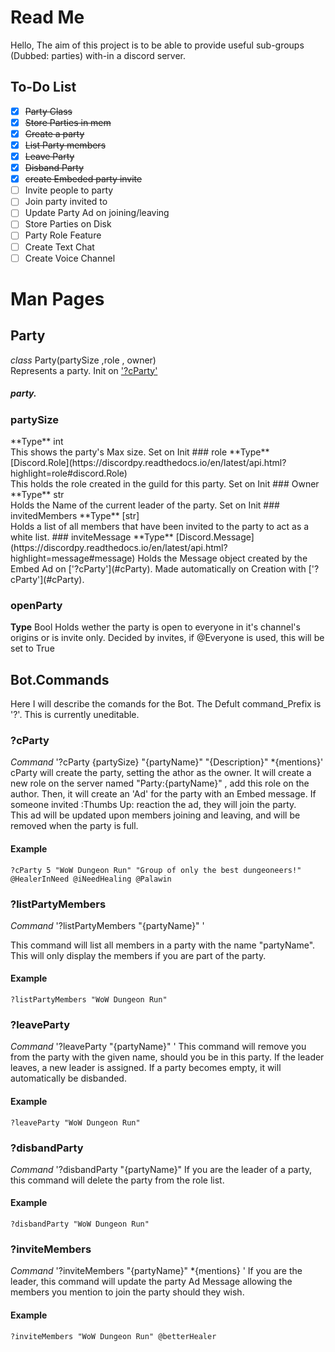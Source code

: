 ﻿# Read Me

Hello, The aim of this project is to be able to provide useful sub-groups (Dubbed: parties) with-in a discord server. 


## To-Do List

- [x] ~~Party Class~~
-  [x] ~~Store Parties in mem~~
-  [x] ~~Create a party~~
-  [x] ~~List Party members~~
-  [x] ~~Leave Party~~
-  [x] ~~Disband Party~~
-  [x] ~~create Embeded party invite~~
-  [ ] Invite people to party
- [ ] Join party invited to
- [ ] Update Party Ad on joining/leaving
- [ ] Store Parties on Disk
- [ ] Party Role Feature
- [ ] Create Text Chat
- [ ] Create Voice Channel

# Man Pages

## <a name="Class_Party"></a> Party
*class* Party(partySize ,role , owner)  <br>
Represents a party. Init on ['?cParty'](#cParty)

<h5>party.</h5><h3> partySize </h3>
**Type**  int  <br>
This shows the party's Max size.  Set on Init
### role
 **Type** [Discord.Role](https://discordpy.readthedocs.io/en/latest/api.html?highlight=role#discord.Role) <br>
 This holds the role created in the guild for this party.  Set on Init
 ### Owner
 **Type** str <br>
 Holds the Name of the current leader of the party.  Set on Init
 ### invitedMembers
 **Type** [str] <br>
 Holds a list of all members that have been invited to the party to act as a white list.
### inviteMessage
**Type** [Discord.Message](https://discordpy.readthedocs.io/en/latest/api.html?highlight=message#message)
Holds the Message object created by the Embed Ad on ['?cParty'](#cParty). Made automatically on Creation with ['?cParty'](#cParty).

### openParty
**Type** Bool
Holds wether the party is open to everyone in it's channel's origins or is invite only. Decided by invites, if @Everyone is used, this will be set to True

## Bot.Commands
Here I will describe the comands for the Bot. The Defult command_Prefix is '?'. This is currently uneditable.

### ?cParty <a name = "cParty"></a>
*Command* '?cParty {partySize} "{partyName}" "{Description}" *{mentions}' 
cParty will create the party, setting the athor as the owner. It will create a new role on the server named "Party:{partyName}" , add this role on the author. Then, it will create an 'Ad' for the party with an Embed message. If someone invited :Thumbs Up: reaction the ad, they will join the party.<br>
This ad will be updated upon members joining and leaving, and will be removed when the party is full.

#### Example
```
?cParty 5 "WoW Dungeon Run" "Group of only the best dungeoneers!" @HealerInNeed @iNeedHealing @Palawin 
```

### ?listPartyMembers 
*Command* '?listPartyMembers "{partyName}" '

This command will list all members in a party with the name "partyName". This will only display the members if you are part of the party.
#### Example
```
?listPartyMembers "WoW Dungeon Run"
```

### ?leaveParty
*Command* '?leaveParty "{partyName}" '
This command will remove you from the party with the given name, should you be in this party.
If the leader leaves, a new leader is assigned. If a party becomes empty, it will automatically be disbanded.

#### Example
```
?leaveParty "WoW Dungeon Run"
```

### ?disbandParty
*Command* '?disbandParty "{partyName}"
If you are the leader of a party, this command will delete the party from the role list.

#### Example
```
?disbandParty "WoW Dungeon Run"
```

### ?inviteMembers
*Command* '?inviteMembers "{partyName}" *{mentions} '
If you are the leader, this command will update the party Ad Message allowing the members you mention to join the party should they wish.

#### Example
```
?inviteMembers "WoW Dungeon Run" @betterHealer
```
